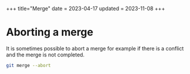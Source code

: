 +++
title="Merge"
date = 2023-04-17
updated = 2023-11-08
+++

# Aborting a merge

It is sometimes possible to abort a merge for example if there is a conflict and the merge is not completed.

```sh
git merge --abort
```
